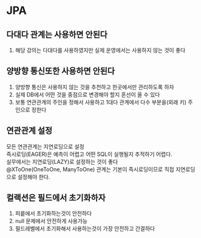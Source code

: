 # JPA

## 다대다 관계는 사용하면 안된다

1. 해당 강의는 다대다를 사용하였지만 실제 운영에서는 사용하지 않는 것이 좋다

## 양방향 통신또한 사용하면 안된다

1. 양방향 통신은 사용하지 않는 것을 추천하고 한곳에서만 관리하도록 하자
2. 실제 DB에서 어떤 것을 중점으로 변경해야 할지 혼선이 올 수 있다
3. 보통 연관관계의 주인을 정해서 사용하고 1대다 관계에서 다수 부분을(외래 키) 주인으로 정한다

## 연관관계 설정

모든 연관관계는 지연로딩으로 설정 </br>
즉시로딩(EAGER)은 예측이 어렵고 어떤 SQL이 실행될지 추적하기 어렵다.<br>
실무에서는 지연로딩(LAZY)로 설정하는 것이 좋다<br>
@XToOne(OneToOne, ManyToOne) 관계는 기본이 즉시로딩이므로 직접 지연로딩으로 설정해야 한다.

## 컬랙션은 필드에서 초기화하자

1. 피릍에서 초기화하는것이 안전하다
2. null 문제에서 안전하게 사용가능
3. 필드레벨에서 초기화해서 사용하는것이 가장 안전하고 간결하다